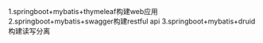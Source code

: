 1.springboot+mybatis+thymeleaf构建web应用
2.springboot+mybatis+swagger构建restful api
3.springboot+mybatis+druid构建读写分离
